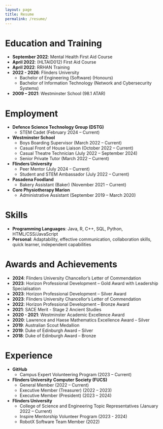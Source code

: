 ```yaml
---
layout: page
title: Resume
permalink: /resume/
---
```


# Education and Training
- **September 2022**: Mental Health First Aid Course
- **April 2022**: (HLTAID012) First Aid Course
- **April 2022**: RRHAN Training
- **2022 - 2026**: Flinders University  
  - Bachelor of Engineering (Software) (Honours)  
  - Bachelor of Information Technology (Network and Cybersecurity Systems)
- **2009 – 2021**: Westminster School (98.1 ATAR)

# Employment
- **Defence Science Technology Group (DSTG)**  
  - STEM Cadet (February 2024 – Current)
- **Westminster School**  
  - Boys Boarding Supervisor (March 2022 – Current)
  - Casual Front of House Liaison (October 2022 – Current)  
  - Casual Theatre Technician (July 2022 – September 2024)  
  - Senior Private Tutor (March 2022 – Current)  
- **Flinders University**  
  - Peer Mentor (July 2024 – Current)
  - Student and STEM Ambassador (July 2022 – Current)
- **Pasadena Foodland**  
  - Bakery Assistant (Baker) (November 2021 – Current)
- **Core Physiotherapy Marion**  
  - Administrative Assistant (September 2019 – March 2020)

# Skills
- **Programming Languages**: Java, R, C++, SQL, Python, HTML/CSS/JavaScript
- **Personal**: Adaptability, effective communication, collaboration skills, quick learner, independent capabilities

# Awards and Achievements
- **2024**: Flinders University Chancellor’s Letter of Commendation
- **2023**: Horizon Professional Development – Gold Award with Leadership Specialisation
- **2023**: Horizon Professional Development – Silver Award
- **2023**: Flinders University Chancellor’s Letter of Commendation
- **2022**: Horizon Professional Development – Bronze Award
- **2021**: SACE Merit - Stage 2 Ancient Studies
- **2020 - 2021**: Westminster Academic Excellence Award
- **2020**: Lawrence and Haese Mathematics Excellence Award – Silver
- **2019**: Australian Scout Medallion
- **2019**: Duke of Edinburgh Award – Silver
- **2018**: Duke of Edinburgh Award – Bronze

# Experience
- **GitHub**  
  - Campus Expert Volunteering Program (2023 – Current)
- **Flinders University Computer Society (FUCS)**  
  - General Member (2022 – Current)  
  - Executive Member (Treasurer) (2022 – 2023)  
  - Executive Member (President) (2023 – 2024)
- **Flinders University**  
  - College of Science and Engineering Topic Representatives (January 2022 – Current)
  - Inspire Mentorship Volunteer Program (2023 - 2024)  
  - RobotX Software Team Member (2022)  

